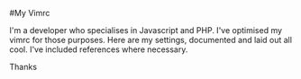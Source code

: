 #My Vimrc

I'm a developer who specialises in Javascript and PHP. I've optimised my vimrc for
those purposes. Here are my settings, documented and laid out all cool. I've included
references where necessary.

Thanks
